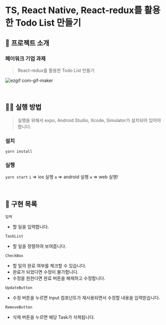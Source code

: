 # TS, React Native, React-redux를 활용한 Todo List 만들기

## 📌 프로젝트 소개

 ###  페이워크 기업 과제
> React-redux를 활용한 Todo List 만들기

![ezgif com-gif-maker](https://user-images.githubusercontent.com/56836077/131774098-236d33bf-b510-4089-9f4c-b6f6defae653.gif)



 <br>

 ## 👨‍💻 실행 방법
 
 > 실행을 위해서 expo, Android Studio, Xcode, Simulator가 설치되어 있어야 합니다.


 ### 설치

 `yarn install`

 ### 실행

 `yarn start`
 `i` => ios 실행
 `a` => android 실행
 `w` => web 실행!

 
 <br>

 ## 📑 구현 목록

 `입력`

 - 할 일을 입력합니다.

 `TaskList`

 - 할 일을 정렬하여 보여줍니다.
 
 `CheckBox`

 - 할 일의 완료 여부를 체크할 수 있습니다.
 - 완료가 되었다면 수정이 불가합니다.
 - 수정을 원한다면 완료 버튼을 해제하고 수정합니다.
 
 `UpdateButton`
 
 - 수정 버튼을 누르면 Input 컴포넌트가 재사용되면서 수정할 내용을 입력받습니다.
 
 `RemoveButton`
 
 - 삭제 버튼을 누르면 해당 Task가 삭제됩니다.






